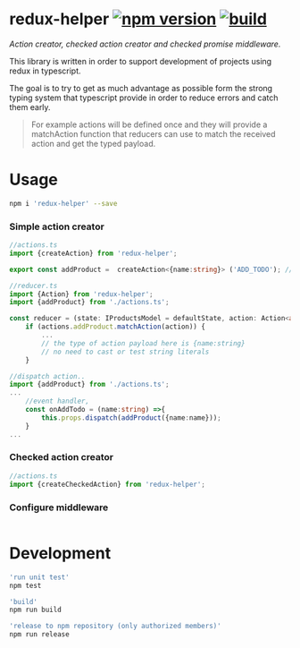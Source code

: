 # redux-helper [![npm version](https://img.shields.io/npm/v/redux-helper.svg?style=flat)](https://www.npmjs.com/package/redux-helper) [![build](https://travis-ci.org/vgmr/redux-helper.svg)](https://travis-ci.org/vgmr/redux-helper)

_Action creator, checked action creator and checked promise middleware._

This library is written in order to support development of projects using redux in typescript.

The goal is to try to get as much advantage as possible form the strong typing system that typescript provide in
order to reduce errors and catch them early.

> For example actions will be defined once and they will provide a matchAction function that reducers can use
to match the received action and get the typed payload.


# Usage 

```bash
npm i 'redux-helper' --save
```

### Simple action creator
```ts
//actions.ts
import {createAction} from 'redux-helper';

export const addProduct =  createAction<{name:string}> ('ADD_TODO'); // ADD_TODO literal is written only here.

//reducer.ts
import {Action} from 'redux-helper';
import {addProduct} from './actions.ts'; 

const reducer = (state: IProductsModel = defaultState, action: Action<any>) => {
    if (actions.addProduct.matchAction(action)) {
        ...
        // the type of action payload here is {name:string}
        // no need to cast or test string literals 
    }

//dispatch action..
import {addProduct} from './actions.ts'; 
...
    //event handler, 
    const onAddTodo = (name:string) =>{
        this.props.dispatch(addProduct({name:name}));
    }
...
```

### Checked action creator
```ts
//actions.ts
import {createCheckedAction} from 'redux-helper';

```

### Configure middleware
```ts


```


# Development

```bash
'run unit test'
npm test

'build'
npm run build

'release to npm repository (only authorized members)'
npm run release
```

